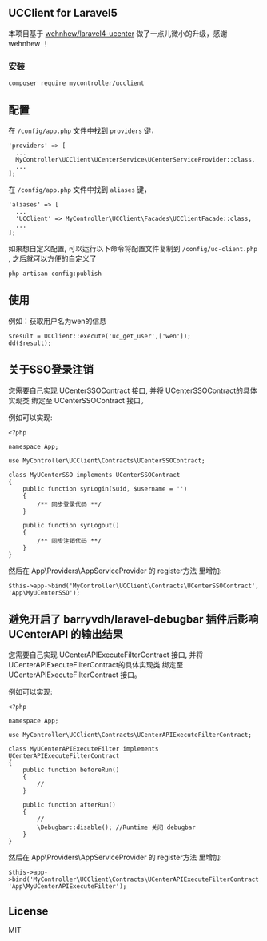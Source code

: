 ## UCClient for Laravel5

本项目基于 [wehnhew/laravel4-ucenter](https://github.com/wehnhew/laravel4-ucenter) 做了一点儿微小的升级，感谢 wehnhew ！

### 安装

  ```shell
  composer require mycontroller/ucclient
  ```

## 配置

在 `/config/app.php` 文件中找到 `providers` 键，

  ```shell
  'providers' => [
    ...
    MyController\UCClient\UCenterService\UCenterServiceProvider::class,
    ...
  ];
  ```

在 `/config/app.php` 文件中找到 `aliases` 键，

  ```shell
  'aliases' => [
    ...
    'UCClient' => MyController\UCClient\Facades\UCClientFacade::class,
    ...
  ];
  ```

如果想自定义配置, 可以运行以下命令将配置文件复制到 `/config/uc-client.php` , 之后就可以方便的自定义了

  ```shell
  php artisan config:publish
  ```

## 使用

例如：获取用户名为wen的信息
  ```shell
  $result = UCClient::execute('uc_get_user',['wen']);
  dd($result);
  ```
  
## 关于SSO登录注销

您需要自己实现 UCenterSSOContract 接口, 并将 UCenterSSOContract的具体实现类 绑定至 UCenterSSOContract 接口。

例如可以实现:
 ```shell
 <?php
 
 namespace App;
 
 use MyController\UCClient\Contracts\UCenterSSOContract;
 
 class MyUCenterSSO implements UCenterSSOContract
 {
     public function synLogin($uid, $username = '')
     {
         /** 同步登录代码 **/
     }
 
     public function synLogout()
     {
         /** 同步注销代码 **/
     }
 }
 ```
 
然后在 App\Providers\AppServiceProvider 的 register方法 里增加:
  ```shell
  $this->app->bind('MyController\UCClient\Contracts\UCenterSSOContract', 'App\MyUCenterSSO');
  ```
  
## 避免开启了 barryvdh/laravel-debugbar 插件后影响 UCenterAPI 的输出结果

您需要自己实现 UCenterAPIExecuteFilterContract 接口, 并将 UCenterAPIExecuteFilterContract的具体实现类 绑定至 UCenterAPIExecuteFilterContract 接口。

例如可以实现:
 ```shell
 <?php
 
 namespace App;
 
 use MyController\UCClient\Contracts\UCenterAPIExecuteFilterContract;
 
 class MyUCenterAPIExecuteFilter implements UCenterAPIExecuteFilterContract
 {
     public function beforeRun()
     {
         //
     }
 
     public function afterRun()
     {
         //
         \Debugbar::disable(); //Runtime 关闭 debugbar
     }
 }
 ```
 
然后在 App\Providers\AppServiceProvider 的 register方法 里增加:
  ```shell
  $this->app->bind('MyController\UCClient\Contracts\UCenterAPIExecuteFilterContract', 'App\MyUCenterAPIExecuteFilter');
  ```
  
## License

MIT
